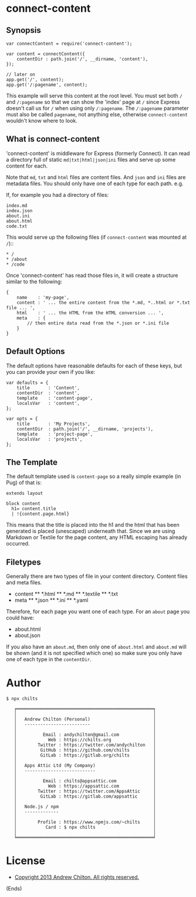 # connect-content #

## Synopsis ##

```
var connectContent = require('connect-content');

var content = connectContent({
    contentDir : path.join('/', __dirname, 'content'),
});

// later on
app.get('/', content);
app.get('/:pagename', content);
```

This example will serve this content at the root level. You must set both `/`
and `/:pagename` so that we can show the 'index' page at `/` since Express
doesn't call us for `/` when using only `/:pagename`.  The `/:pagename`
parameter must also be called `pagename`, not anything else, otherwise
`connect-content` wouldn't know where to look.

## What is connect-content ##

'connect-content' is middleware for Express (formerly Connect). It can read a
directory full of static `md|txt|html|json|ini` files and serve up some content
for each.

Note that `md`, `txt` and `html` files are content files. And `json` and `ini`
files are metadata files. You should only have one of each type for each
path. e.g.

If, for example you had a directory of files:

```
index.md
index.json
about.ini
about.html
code.txt
```

This would serve up the following files (if `connect-content` was mounted at
`/`)::

```
* /
* /about
* /code
```

Once 'connect-content' has read those files in, it will create a structure
similar to the following:

```
{
    name    : 'my-page',
    content : ' ... the entire content from the *.md, *..html or *.txt file ... ',
    html    : ' ... the HTML from the HTML conversion ... ',
    meta    : {
        // then entire data read from the *.json or *.ini file
    }
}
```

## Default Options ##

The default options have reasonable defaults for each of these keys, but you
can provide your own if you like:

```
var defaults = {
    title       : 'Content',
    contentDir  : 'content',
    template    : 'content-page',
    localsVar   : 'content',
};

var opts = {
    title       : 'My Projects',
    contentDir  : path.join('/', __dirname, 'projects'),
    template    : 'project-page',
    localsVar   : 'projects',
};
```

## The Template ##

The default template used is `content-page` so a really simple example (in Pug)
of that is:

```
extends layout

block content
  h1= content.title
  | !{content.page.html}
```

This means that the title is placed into the h1 and the html that has been
generated is placed (unescaped) underneath that. Since we are using Markdown or
Textile for the page content, any HTML escaping has already occurred.

## Filetypes ##

Generally there are two types of file in your content directory. Content files
and meta files.

* content
** *.html
** *.md
** *.textile
** *.txt
* meta
** *.json
** *.ini
** *.yaml

Therefore, for each page you want one of each type. For an `about` page you
could have:

* about.html
* about.json

If you also have an `about.md`, then only one of `about.html` and `about.md`
will be shown (and it is not specified which one) so make sure you only have
one of each type in the `contentDir`.

# Author #

```
$ npx chilts

   ╒════════════════════════════════════════════════════╕
   │                                                    │
   │   Andrew Chilton (Personal)                        │
   │   -------------------------                        │
   │                                                    │
   │          Email : andychilton@gmail.com             │
   │            Web : https://chilts.org                │
   │        Twitter : https://twitter.com/andychilton   │
   │         GitHub : https://github.com/chilts         │
   │         GitLab : https://gitlab.org/chilts         │
   │                                                    │
   │   Apps Attic Ltd (My Company)                      │
   │   ---------------------------                      │
   │                                                    │
   │          Email : chilts@appsattic.com              │
   │            Web : https://appsattic.com             │
   │        Twitter : https://twitter.com/AppsAttic     │
   │         GitLab : https://gitlab.com/appsattic      │
   │                                                    │
   │   Node.js / npm                                    │
   │   -------------                                    │
   │                                                    │
   │        Profile : https://www.npmjs.com/~chilts     │
   │           Card : $ npx chilts                      │
   │                                                    │
   ╘════════════════════════════════════════════════════╛
```

# License #

* [Copyright 2013 Andrew Chilton. All rights reserved.](http://chilts.mit-license.org/2013/)

(Ends)
